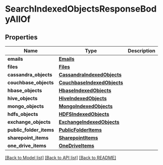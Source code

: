 # SearchIndexedObjectsResponseBodyAllOf


## Properties
Name | Type | Description | Notes
------------ | ------------- | ------------- | -------------
**emails** | [**Emails**](Emails.md) |  | [optional] 
**files** | [**Files**](Files.md) |  | [optional] 
**cassandra_objects** | [**CassandraIndexedObjects**](CassandraIndexedObjects.md) |  | [optional] 
**couchbase_objects** | [**CouchbaseIndexedObjects**](CouchbaseIndexedObjects.md) |  | [optional] 
**hbase_objects** | [**HbaseIndexedObjects**](HbaseIndexedObjects.md) |  | [optional] 
**hive_objects** | [**HiveIndexedObjects**](HiveIndexedObjects.md) |  | [optional] 
**mongo_objects** | [**MongoIndexedObjects**](MongoIndexedObjects.md) |  | [optional] 
**hdfs_objects** | [**HDFSIndexedObjects**](HDFSIndexedObjects.md) |  | [optional] 
**exchange_objects** | [**ExchangeIndexedObjects**](ExchangeIndexedObjects.md) |  | [optional] 
**public_folder_items** | [**PublicFolderItems**](PublicFolderItems.md) |  | [optional] 
**sharepoint_items** | [**SharepointItems**](SharepointItems.md) |  | [optional] 
**one_drive_items** | [**OneDriveItems**](OneDriveItems.md) |  | [optional] 

[[Back to Model list]](../README.md#documentation-for-models) [[Back to API list]](../README.md#documentation-for-api-endpoints) [[Back to README]](../README.md)


